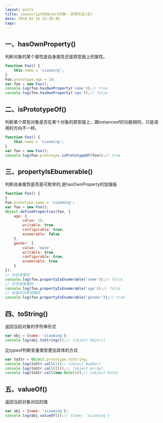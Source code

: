 ```yaml
---
layout: posts
title: javascript的Object对象--实例方法(五)
date: 2018-02-16 22:20:48
tags:
---
```

## 一、hasOwnProperty()
判断对象的某个属性是自身属性还是原型链上的属性。
```javascript
function Foo() {
    this.name = 'xiaoming';
}
Foo.prototype.age = 18;
var foo = new Foo();
console.log(foo.hasOwnProperty('name'));// true
console.log(foo.hasOwnProperty('age'));// false
```
<!-- more -->

## 二、isPrototypeOf()
判断某个原型对象是否在某个对象的原型链上，跟instanceof的功能相同，只是调用的方向不一样。
```javascript
function Foo() {
    this.name = 'xiaoming';
}
var foo = new Foo();
console.log(Foo.prototype.isPrototypeOf(foo));// true
```
## 三、propertyIsEbumerable()
判断自身属性是否是可枚举的,是hasOwnProperty的加强版
```javascript
function Foo() {
}
Foo.prototype.name = 'xiaoming';
var foo = new Foo();
Object.defineProperties(foo, {
    age: {
        value: 18,
        writable: true,
        configurable: true,
        enumerable: false
    },
    gender: {
        value: 'male',
        writable: true,
        configurable: true,
        enumerable: true
    }
});
// 非自身属性
console.log(foo.propertyIsEnumerable('name'));// false
// 非可枚举属性
console.log(foo.propertyIsEnumerable('age'));// false
// 自身的可枚举属性
console.log(foo.propertyIsEnumerable('gender'));// true
```
## 四、toString()
返回当前对象的字符串形式
```javascript
var obj = {name: 'xiaoming'};
console.log(obj.toString());// [object Object]
```
比typeof判断变量类型更加具体的方式
```javascript
var toStr = Object.prototype.toString;
console.log(toStr.call(1))// [object Number]
console.log(toStr.call([]));// [object Array]
console.log(toStr.call(new Date()));// [object Date]
```
## 五、valueOf()
返回当前对象对应的值
```javascript
var obj = {name: 'xiaoming'};
console.log(obj.valueOf());// {name: 'xiaoming'}
```